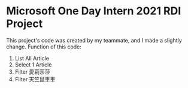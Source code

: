 # Microsoft One Day Intern 2021 RDI Project
This project's code was created by my teammate, and I made a slightly change.
Function of this code:
1. List All Article
2. Select 1 Article
3. Filter 愛莉莎莎
4. Filter 天竺鼠車車
